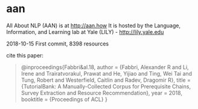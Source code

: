 # aan

All About NLP (AAN) is at http://aan.how
It is hosted by the Language, Information, and Learning lab at Yale (LILY) - http://lily.yale.edu

2018-10-15 First commit, 8398 resources

cite this paper:

<blockquote>
@inproceedings{Fabbri&al.18,
    author =       {Fabbri, Alexander R and Li, Irene and Trairatvorakul, Prawat and He, Yijiao and Ting, Wei Tai and Tung, Robert and Westerfield, Caitlin and Radev, Dragomir R},  
    title =        {TutorialBank: A Manually-Collected Corpus for Prerequisite Chains, Survey Extraction and Resource           Recommendation}, 
    year =         2018, 
    booktitle =    {Proceedings of ACL}  
}  
</blockquote> 

